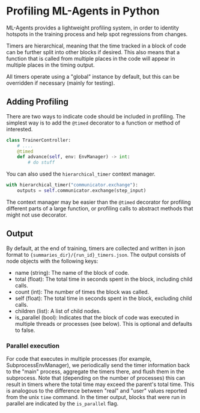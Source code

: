 # Profiling ML-Agents in Python

ML-Agents provides a lightweight profiling system, in order to identity hotspots in the training process and help spot
regressions from changes.

Timers are hierarchical, meaning that the time tracked in a block of code can be further split into other blocks if
desired. This also means that a function that is called from multiple places in the code will appear in multiple
places in the timing output.

All timers operate using a "global" instance by default, but this can be overridden if necessary (mainly for testing).

## Adding Profiling

There are two ways to indicate code should be included in profiling. The simplest way is to add the `@timed`
decorator to a function or method of interested.

```python
class TrainerController:
    # ....
    @timed
    def advance(self, env: EnvManager) -> int:
        # do stuff
```

You can also used the `hierarchical_timer` context manager.


``` python
with hierarchical_timer("communicator.exchange"):
    outputs = self.communicator.exchange(step_input)
```

The context manager may be easier than the `@timed` decorator for profiling different parts of a large function, or
profiling calls to abstract methods that might not use decorator.

## Output
By default, at the end of training, timers are collected and written in json format to
`{summaries_dir}/{run_id}_timers.json`. The output consists of node objects with the following keys:
 * name (string): The name of the block of code.
 * total (float): The total time in seconds spent in the block, including child calls.
 * count (int): The number of times the block was called.
 * self (float): The total time in seconds spent in the block, excluding child calls.
 * children (list): A list of child nodes.
 * is_parallel (bool): Indicates that the block of code was executed in multiple threads or processes (see below). This
 is optional and defaults to false.

### Parallel execution
For code that executes in multiple processes (for example, SubprocessEnvManager), we periodically send the timer
information back to the "main" process, aggregate the timers there, and flush them in the subprocess. Note that
(depending on the number of processes) this can result in timers where the total time may exceed the parent's total
time. This is analogous to the difference between "real" and "user" values reported from the unix `time` command. In the
timer output, blocks that were run in parallel are indicated by the `is_parallel` flag.

